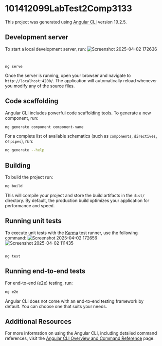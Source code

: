 # 101412099LabTest2Comp3133

This project was generated using [Angular CLI](https://github.com/angular/angular-cli) version 19.2.5.

## Development server

To start a local development server, run:
![Screenshot 2025-04-02 172636](https://github.com/user-attachments/assets/786b78d5-f9c9-434f-93af-807306c50b4e)

```bash![Screenshot 2025-04-02 172713](https://github.com/user-attachments/assets/62a981b3-6fe4-4f5e-adf9-058e9a39a9f3)![Screenshot 2025-04-02 172713](https://github.com/user-attachments/assets/39206ce6-f51e-4589-b4b2-372c31ae4aa1)


ng serve
```

Once the server is running, open your browser and navigate to `http://localhost:4200/`. The application will automatically reload whenever you modify any of the source files.

## Code scaffolding

Angular CLI includes powerful code scaffolding tools. To generate a new component, run:

```bash
ng generate component component-name
```

For a complete list of available schematics (such as `components`, `directives`, or `pipes`), run:

```bash
ng generate --help
```

## Building

To build the project run:

```bash
ng build
```

This will compile your project and store the build artifacts in the `dist/` directory. By default, the production build optimizes your application for performance and speed.

## Running unit tests

To execute unit tests with the [Karma](https://karma-runner.github.io) test runner, use the following command:
![Screenshot 2025-04-02 172656](https://github.com/user-attachments/assets/05b4f7ab-efb9-4d81-b9e6-442465dafb97)
![Screenshot 2025-04-02 111435](https://github.com/user-attachments/assets/40c71abd-0b9a-49d3-832f-406c09639a11)

```bash![Screenshot 2025-04-02 172636](https://github.com/user-attachments/assets/91d11180-c110-4172-af06-2750f655b6ea)

ng test
```

## Running end-to-end tests

For end-to-end (e2e) testing, run:

```bash
ng e2e
```

Angular CLI does not come with an end-to-end testing framework by default. You can choose one that suits your needs.

## Additional Resources

For more information on using the Angular CLI, including detailed command references, visit the [Angular CLI Overview and Command Reference](https://angular.dev/tools/cli) page.
